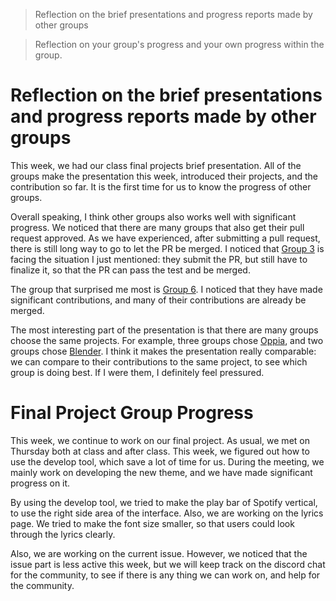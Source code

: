 > Reflection on the brief presentations and progress reports made by other groups
> 

> Reflection on your group's progress and your own progress within the group.
> 
<!--more-->
# Reflection on the brief presentations and progress reports made by other groups

This week, we had our class final projects brief presentation. All of the groups make the presentation this week, introduced their projects, and the contribution so far. It is the first time for us to know the progress of other groups. 

Overall speaking, I think other groups also works well with significant progress. We noticed that there are many groups that also get their pull request approved. As we have experienced, after submitting a pull request, there is still long way to go to let the PR be merged. I noticed that [Group 3](https://github.com/ossd-sp22/wiki/wiki/Group-3,-Oppia) is facing the situation I just mentioned: they submit the PR, but still have to finalize it, so that the PR can pass the test and be merged.

The group that surprised me most is [Group 6](https://github.com/ossd-sp22/wiki/wiki/Group-6,-Open-Library). I noticed that they have made significant contributions, and many of their contributions are already be merged.

The most interesting part of the presentation is that there are many groups choose the same projects. For example, three groups chose [Oppia](https://github.com/oppia/oppia/), and two groups chose [Blender](https://developer.blender.org/). I think it makes the presentation really comparable: we can compare to their contributions to the same project, to see which group is doing best. If I were them, I definitely feel pressured. 

# Final Project Group Progress

This week, we continue to work on our final project. As usual, we met on Thursday both at class and after class. This week, we figured out how to use the develop tool, which save a lot of time for us. During the meeting, we mainly work on developing the new theme, and we have made significant progress on it.

By using the develop tool, we tried to make the play bar of Spotify vertical, to use the right side area of the interface. Also, we are working on the lyrics page. We tried to make the font size smaller, so that users could look through the lyrics clearly. 

Also, we are working on the current issue. However, we noticed that the issue part is less active this week, but we will keep track on the discord chat for the community, to see if there is any thing we can work on, and help for the community.
